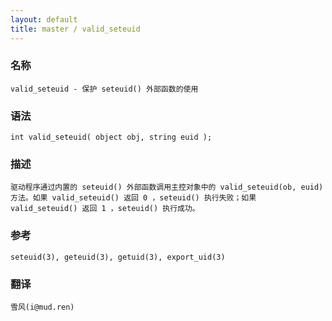 ```yaml
---
layout: default
title: master / valid_seteuid
---
```


### 名称

    valid_seteuid - 保护 seteuid() 外部函数的使用

### 语法

    int valid_seteuid( object obj, string euid );

### 描述

    驱动程序通过内置的 seteuid() 外部函数调用主控对象中的 valid_seteuid(ob, euid) 方法。如果 valid_seteuid() 返回 0 ，seteuid() 执行失败；如果 valid_seteuid() 返回 1 ，seteuid() 执行成功。

### 参考

    seteuid(3), geteuid(3), getuid(3), export_uid(3)

### 翻译 ###

    雪风(i@mud.ren)
